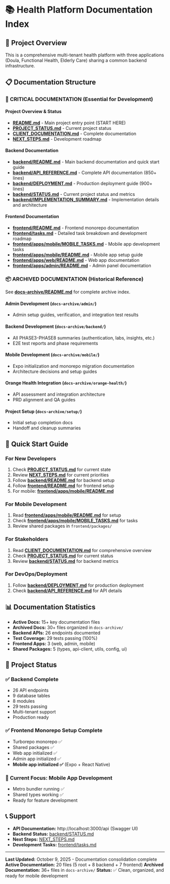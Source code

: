 # 📚 Health Platform Documentation Index

## 🎯 Project Overview
This is a comprehensive multi-tenant health platform with three applications (Doula, Functional Health, Elderly Care) sharing a common backend infrastructure.

## 📋 Documentation Structure

### 🔴 **CRITICAL DOCUMENTATION** (Essential for Development)

#### **Project Overview & Status**
- **[README.md](./README.md)** - Main project entry point (START HERE)
- **[PROJECT_STATUS.md](./PROJECT_STATUS.md)** - Current project status
- **[CLIENT_DOCUMENTATION.md](./CLIENT_DOCUMENTATION.md)** - Complete documentation
- **[NEXT_STEPS.md](./NEXT_STEPS.md)** - Development roadmap

#### **Backend Documentation**
- **[backend/README.md](./backend/README.md)** - Main backend documentation and quick start guide
- **[backend/API_REFERENCE.md](./backend/API_REFERENCE.md)** - Complete API documentation (850+ lines)
- **[backend/DEPLOYMENT.md](./backend/DEPLOYMENT.md)** - Production deployment guide (900+ lines)
- **[backend/STATUS.md](./backend/STATUS.md)** - Current project status and metrics
- **[backend/IMPLEMENTATION_SUMMARY.md](./backend/IMPLEMENTATION_SUMMARY.md)** - Implementation details and architecture

#### **Frontend Documentation**
- **[frontend/README.md](./frontend/README.md)** - Frontend monorepo documentation
- **[frontend/tasks.md](./frontend/tasks.md)** - Detailed task breakdown and development roadmap
- **[frontend/apps/mobile/MOBILE_TASKS.md](./frontend/apps/mobile/MOBILE_TASKS.md)** - Mobile app development tasks
- **[frontend/apps/mobile/README.md](./frontend/apps/mobile/README.md)** - Mobile app setup guide
- **[frontend/apps/web/README.md](./frontend/apps/web/README.md)** - Web app documentation
- **[frontend/apps/admin/README.md](./frontend/apps/admin/README.md)** - Admin panel documentation

### 📦 **ARCHIVED DOCUMENTATION** (Historical Reference)

See **[docs-archive/README.md](./docs-archive/README.md)** for complete archive index.

#### **Admin Development** (`docs-archive/admin/`)
- Admin setup guides, verification, and integration test results

#### **Backend Development** (`docs-archive/backend/`)
- All PHASE3-PHASE8 summaries (authentication, labs, insights, etc.)
- E2E test reports and phase requirements

#### **Mobile Development** (`docs-archive/mobile/`)
- Expo initialization and monorepo migration documentation
- Architecture decisions and setup guides

#### **Orange Health Integration** (`docs-archive/orange-health/`)
- API assessment and integration architecture
- PRD alignment and QA guides

#### **Project Setup** (`docs-archive/setup/`)
- Initial setup completion docs
- Handoff and cleanup summaries

## 🚀 Quick Start Guide

### For New Developers
1. Check **[PROJECT_STATUS.md](./PROJECT_STATUS.md)** for current state
2. Review **[NEXT_STEPS.md](./NEXT_STEPS.md)** for current priorities
3. Follow **[backend/README.md](./backend/README.md)** for backend setup
4. Follow **[frontend/README.md](./frontend/README.md)** for frontend setup
5. For mobile: **[frontend/apps/mobile/README.md](./frontend/apps/mobile/README.md)**

### For Mobile Development
1. Read **[frontend/apps/mobile/README.md](./frontend/apps/mobile/README.md)** for setup
2. Check **[frontend/apps/mobile/MOBILE_TASKS.md](./frontend/apps/mobile/MOBILE_TASKS.md)** for tasks
3. Review shared packages in `frontend/packages/`

### For Stakeholders
1. Read **[CLIENT_DOCUMENTATION.md](./CLIENT_DOCUMENTATION.md)** for comprehensive overview
2. Check **[PROJECT_STATUS.md](./PROJECT_STATUS.md)** for current status
3. Review **[backend/STATUS.md](./backend/STATUS.md)** for backend metrics

### For DevOps/Deployment
1. Follow **[backend/DEPLOYMENT.md](./backend/DEPLOYMENT.md)** for production deployment
2. Check **[backend/API_REFERENCE.md](./backend/API_REFERENCE.md)** for API details

## 📊 Documentation Statistics

- **Active Docs:** 15+ key documentation files
- **Archived Docs:** 30+ files organized in `docs-archive/`
- **Backend APIs:** 26 endpoints documented
- **Test Coverage:** 29 tests passing (100%)
- **Frontend Apps:** 3 (web, admin, mobile)
- **Shared Packages:** 5 (types, api-client, utils, config, ui)

## 🎯 Project Status

### ✅ **Backend Complete**
- 26 API endpoints
- 9 database tables
- 8 modules
- 29 tests passing
- Multi-tenant support
- Production ready

### ✅ **Frontend Monorepo Setup Complete**
- Turborepo monorepo ✅
- Shared packages ✅
- Web app initialized ✅
- Admin app initialized ✅
- **Mobile app initialized ✅** (Expo + React Native)

### 🚀 **Current Focus: Mobile App Development**
- Metro bundler running ✅
- Shared types working ✅
- Ready for feature development

## 📞 Support

- **API Documentation:** http://localhost:3000/api (Swagger UI)
- **Backend Status:** [backend/STATUS.md](./backend/STATUS.md)
- **Next Steps:** [NEXT_STEPS.md](./NEXT_STEPS.md)
- **Development Tasks:** [frontend/tasks.md](./frontend/tasks.md)

---

**Last Updated:** October 9, 2025 - Documentation consolidation complete
**Active Documentation:** 20 files (5 root + 8 backend + 7 frontend)
**Archived Documentation:** 36+ files in `docs-archive/`
**Status:** ✅ Clean, organized, and ready for mobile development
